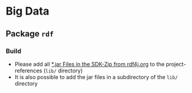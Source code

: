 # Big Data

## Package `rdf`

### Build

- Please add all [\*.jar Files in the SDK-Zip from rdf4j.org](https://rdf4j.org/download/) to the project-references (`lib/` directory)
- It is also possible to add the jar files in a subdirectory of the `lib/` directory
